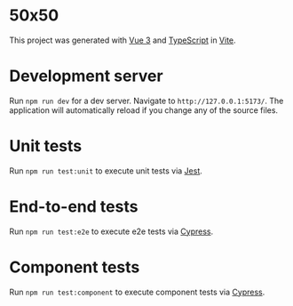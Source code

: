 # 50x50
This project was generated with [Vue 3](https://vuejs.org/) and [TypeScript](https://www.typescriptlang.org/) in [Vite](https://vitejs.dev/).

# Development server
Run `npm run dev` for a dev server. Navigate to `http://127.0.0.1:5173/`. The application will automatically reload if you change any of the source files.

# Unit tests
Run `npm run test:unit` to execute unit tests via [Jest](https://jestjs.io/).

# End-to-end tests
Run `npm run test:e2e` to execute e2e tests via [Cypress](https://docs.cypress.io/).

# Component tests
Run `npm run test:component` to execute component tests via [Cypress](https://docs.cypress.io/).